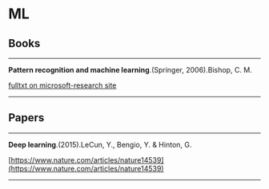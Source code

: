 # ML

## Books

---

**Pattern recognition and machine learning**.(Springer, 2006).Bishop, C. M.

[fulltxt on microsoft-research site](https://www.microsoft.com/en-us/research/publication/pattern-recognition-machine-learning/)

---

## Papers

---

**Deep learning**.(2015).LeCun, Y., Bengio, Y. & Hinton, G.

[https://www.nature.com/articles/nature14539](https://www.nature.com/articles/nature14539)

---
